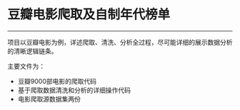 # 豆瓣电影爬取及自制年代榜单 #

----------

项目以豆瓣电影为例，详述爬取、清洗、分析全过程，尽可能详细的展示数据分析的清晰逻辑链条。

主要文件为：

- 豆瓣9000部电影的爬取代码
- 基于爬取数据清洗和分析的详细操作代码
- 电影爬取源数据集两份

